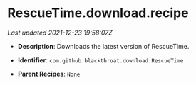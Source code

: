 # RescueTime.download.recipe

_Last updated 2021-12-23 19:58:07Z_

- **Description**: Downloads the latest version of RescueTime.

- **Identifier**: `com.github.blackthroat.download.RescueTime`

- **Parent Recipes**: `None`